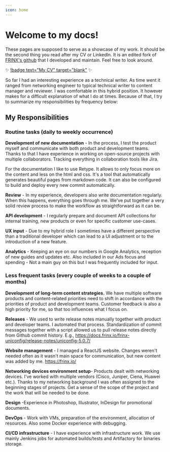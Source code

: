 ```yaml
---
icon: home
---
```


# Welcome to my docs!

These pages are supposed to serve as a showcase of my work. It should be the second thing you read after my CV or LinkedIn. It is an edited fork of [FRINX's github](https://github.com/FRINXio/frinxio.github.io) that I developed and maintain. Feel free to look around.

:sparkles: [!badge text="My CV" target="blank"](https://github.com/matkuliak/matkuliak.github.io/blob/main/Matej_Ma%C5%A5kuliak_Technical_Writer.pdf) :sparkles:

So far I had an interesting experience as a technical writer. As time went it ranged from networking engineer to typical technical writer to content manager and reviewer. I was comfortable in this hybrid position. It however makes for a difficult explanation of what I do at times. Because of that, I try to summarize my responsibilities by frequency below:

## My Responsibilities

### Routine tasks (daily to weekly occurrence) 

**Development of new documentation** - In the process, I test the product myself and communicate with both product and development teams. Thanks to that I have experience in working on open-source projects with multiple collaborators. Tracking everything in collaboration tools like Jira.

For the documentation I like to use Retype. It allows to only focus more on the content and less on the html and css. It's a tool that automatically generates beautiful pages from markdown code. It can also be configured to build and deploy every new commit automatically.

**Review** -  In my experience, developers also write documentation regularly. When this happens, everything goes through me. We've put together a very solid review process to make the workflow as straightforward as it can be.

**API development** - I regularly prepare and document API collections for internal training, new products or even for specific customer use-cases.

**UX input** - Due to my hybrid role I sometimes have a different perspective than a traditional developer which can lead to a UI adjustment or to the introduction of a new feature.

**Analytics** - Keeping an eye on our numbers in Google Analytics, reception of new guides and updates etc. Also included in our Ads focus and spending - Not a main guy on this but I was frequently included for input. 

### Less frequent tasks (every couple of weeks to a couple of months) 

**Development of long-term content strategies.** We have multiple software products and content-related priorities need to shift in accordance with the priorities of product and development teams. Customer feedback is also a high priority for me, so that too influences what I focus on.

**Releases** - We used to write release notes manually together with product and developer teams. I automated that process. Standardization of commit messages together with a script allowed us to pull release notes directly from Github commit history. E.g., https://docs.frinx.io/frinx-uniconfig/release-notes/uniconfig-5.0.7/

**Website management** - I managed a ReactJS website. Changes weren't needed often as it wasn't main space for communication, but new content was added by me. https://frinx.io/

**Networking devices environment setup**- Products dealt with networking devices. I've worked with multiple vendors (Cisco, Juniper, Ciena, Huawei etc.). Thanks to my networking background I was often assigned to the beginning stages of projects. Get a sense of the scope of the project and the work that will be needed to be done.

**Design** -Experience in Photoshop, Illustrator, InDesign for promotional documents.

**DevOps** - Work with VMs, preparation of the environment, allocation of resources. Also some Docker experience with debugging.

**CI/CD infrastructure** - I have experience with infrastructure work. We use mainly Jenkins jobs for automated builds/tests and Artifactory for binaries storage.
